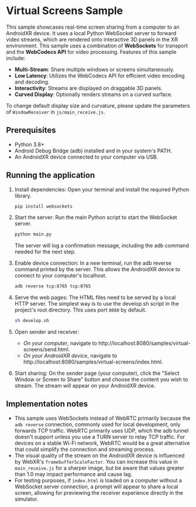 # Virtual Screens Sample

This sample showcases real-time screen sharing from a computer to an AndroidXR device. It uses a local Python WebSocket server to forward video streams, which are rendered onto interactive 3D panels in the XR environment. This sample uses a combination of **WebSockets** for transport and the **WebCodecs API** for video processing. Features of this sample include:

* **Multi-Stream**: Share multiple windows or screens simultaneously.
* **Low Latency**: Utilizes the WebCodecs API for efficient video encoding and decoding.
* **Interactivity**: Streams are displayed on draggable 3D panels.
* **Curved Display**: Optionally renders  streams on a curved surface.

To change default display size and curvature, please update the parameters of `WindowReceiver` in `js/main_receive.js`.

## Prerequisites

* Python 3.8+
* Android Debug Bridge (adb) installed and in your system's PATH.
* An AndroidXR device connected to your computer via USB.

## Running the application

1. Install dependencies:
   Open your terminal and install the required Python library.
    ```bash
    pip install websockets
    ```

2. Start the server:
   Run the main Python script to start the WebSocket server.
    ```bash
   python main.py
    ```
   The server will log a confirmation message, including the adb command needed for the next step.

3. Enable device connection:
   In a new terminal, run the adb reverse command printed by the server. This allows the AndroidXR device to connect to your computer's localhost.
   ```bash
   adb reverse tcp:8765 tcp:8765
   ```

4. Serve the web pages:
   The HTML files need to be served by a local HTTP server. The simplest way is to use the develop.sh script in the project's root directory. This uses port `8080` by default.
    ```bash
    sh develop.sh
    ````

5. Open sender and receiver:
   * *On your computer*, navigate to http://localhost:8080/samples/virtual-screens/send.html.
   * *On your AndroidXR device*, navigate to http://localhost:8080/samples/virtual-screens/index.html.

6. Start sharing:
   On the sender page (your computer), click the "Select Window or Screen to Share" button and choose the content you wish to stream. The stream will appear on your AndroidXR device.

## Implementation notes
* This sample uses WebSockets instead of WebRTC primarily because the `adb reverse` connection, commonly used for local development, only forwards TCP traffic. WebRTC primarily uses UDP, which the adb tunnel doesn't support unless you use a TURN server to relay TCP traffic. For devices on a stable Wi-Fi network, WebRTC would be a great alternative that could simplify the connection and streaming process.
* The visual quality of the stream on the AndroidXR device is influenced by WebXR's `framebufferScaleFactor`. You can increase this value in `main_receive.js` for a sharper image, but be aware that values greater than 1.0 may impact performance and cause lag.
* For testing purposes, if `index.html` is loaded on a computer without a WebSocket server connection, a prompt will appear to share a local screen, allowing for previewing the receiver experience directly in the simulator.
